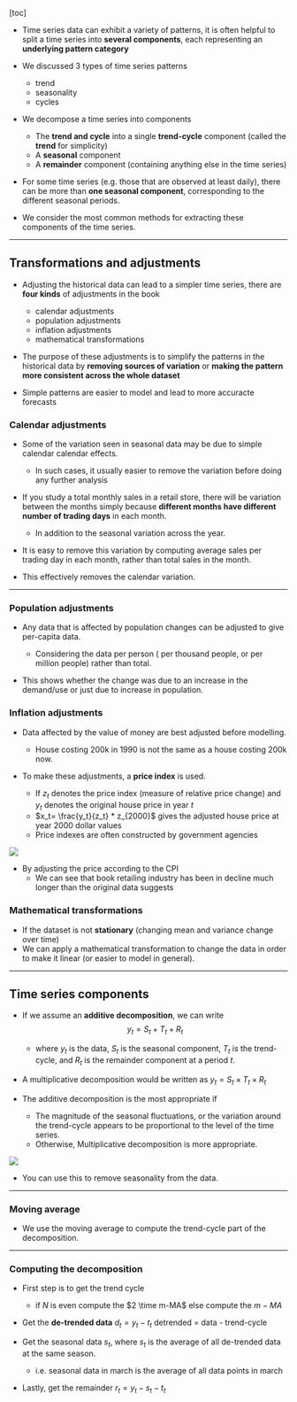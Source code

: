 [toc]

- Time series data can exhibit a variety of patterns, it is often helpful to split a time series into **several components**, each representing an **underlying pattern category**
- We discussed 3 types of time series patterns
  - trend
  - seasonality
  - cycles

- We decompose a time series into components
  - The **trend and cycle** into a single **trend-cycle** component (called the **trend** for simplicity)
  - A **seasonal** component
  - A **remainder** component (containing anything else in the time series)

- For some time series (e.g. those that are observed at least daily), there can be more than **one seasonal component**, corresponding to the different seasonal periods.

- We consider the most common methods for extracting these components of the time series.

----------

## Transformations and adjustments

- Adjusting the historical data can lead to a simpler time series, there are **four kinds** of adjustments in the book
  - calendar adjustments
  - population adjustments
  - inflation adjustments
  - mathematical transformations

- The purpose of these adjustments is to simplify the patterns in the historical data by **removing sources of variation** or **making the pattern more consistent across the whole dataset** 
- Simple patterns are easier to model and lead to more accuracte forecasts


### Calendar adjustments

- Some of the variation seen in seasonal data may be due to simple calendar calendar effects.
  - In such cases, it usually easier to remove the variation before doing any further analysis

- If you study a total monthly sales in a retail store, there will be variation between the months simply because **different months have different number of trading days** in each month.
  - In addition to the seasonal variation across the year.

- It is easy to remove this variation by computing average sales per trading day in each month, rather than total sales in the month.
- This effectively removes the calendar variation.

----------

### Population adjustments

- Any data that is affected by population changes can be adjusted to give per-capita data.
  - Considering the data per person ( per thousand people, or per million people) rather than total.

- This shows whether the change was due to an increase in the demand/use or just due to increase in population.

### Inflation adjustments

- Data affected by the value of money are best adjusted before modelling.
  - House costing 200k in 1990 is not the same as a house costing 200k now.

- To make these adjustments, a **price index** is used.
  - If $z_t$ denotes the price index (measure of relative price change) and $y_t$ denotes the original house price in year $t$
  - $x_t= \frac{y_t}{z_t} * z_{2000}$ gives the adjusted house price at year 2000 dollar values
  - Price indexes are often constructed by government agencies

![](https://otexts.com/fpp3/fpp_files/figure-html/printretail-1.png) 

- By adjusting the price according to the CPI
  - We can see that book retailing industry has been in decline much longer than the original data suggests

### Mathematical transformations

- If the dataset is not **stationary** (changing mean and variance change over time)
- We can apply a mathematical transformation to change the data in order to make it linear (or easier to model in general).

----------

## Time series components

- If we assume an **additive decomposition**, we can write
  $$
    y_t = S_t + T_t + R_t
  $$
  - where $y_t$ is the data, $S_t$ is the seasonal component, $T_t$ is the trend-cycle, and $R_t$ is the remainder component at a period $t$.

- A multiplicative decomposition would be written as $y_t = S_t \times T_t \times R_t$

- The additive decomposition is the most appropriate if
  - The magnitude of the seasonal fluctuations, or the variation around the trend-cycle appears to be proportional to the level of the time series.
  - Otherwise, Multiplicative decomposition is more appropriate.

![](https://otexts.com/fpp3/fpp_files/figure-html/emplstl-1.png) 

- You can use this to remove seasonality from the data.

----------

### Moving average

- We use the moving average to compute the trend-cycle part of the decomposition.

----------

### Computing the decomposition

- First step is to get the trend cycle
  - if $N$ is even compute the $2 \time m-MA$ else compute the $m-MA$

- Get the **de-trended data** $d_t = y_t - t_t$ detrended = data - trend-cycle

- Get the seasonal data $s_t$, where $s_t$ is the average of all de-trended data at the same season.
  - i.e. seasonal data in march is the average of all data points in march

- Lastly, get the remainder $r_t = y_t - s_t - t_t$

